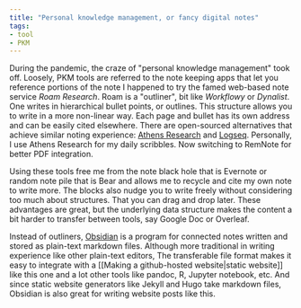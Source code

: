 ```yaml
---
title: "Personal knowledge management, or fancy digital notes"
tags:
- tool
- PKM
---
```


During the pandemic, the craze of "personal knowledge management" took off. Loosely, PKM tools are referred to the note keeping apps that let you reference portions of the note I happened to try the famed web-based note service *Roam Research*. Roam is a "outliner", bit like *Workflowy* or *Dynalist*.  One writes in hierarchical bullet points, or outlines. This structure allows you to write in a more non-linear way. Each page and bullet has its own address and can be easily cited elsewhere. There are open-sourced alternatives that achieve similar noting experience: [Athens Research](https://github.com/athensresearch/athens) and [Logseq](https://github.com/logseq/logseq). Personally, I use Athens Research for my daily scribbles. Now switching to RemNote for better PDF integration.

Using these tools free me from the note black hole that is Evernote or random note pile that is Bear and allows me to recycle and cite my own note to write more. The blocks also nudge you to write freely without considering too much about structures. That you can drag and drop later. These advantages are great, but the underlying data structure makes the content a bit harder to transfer between tools, say Google Doc or Overleaf.

Instead of outliners, [Obsidian](https://obsidian.md/) is a program for connected notes written and stored as plain-text markdown files. Although more traditional in writing experience like other plain-text editors, The transferable file format makes it easy to integrate with a [[Making a github-hosted website|static website]] like this one and a lot other tools like pandoc, R, Jupyter notebook, etc. And since static website generators like Jekyll and Hugo take markdown files, Obsidian is also great for writing website posts like this.